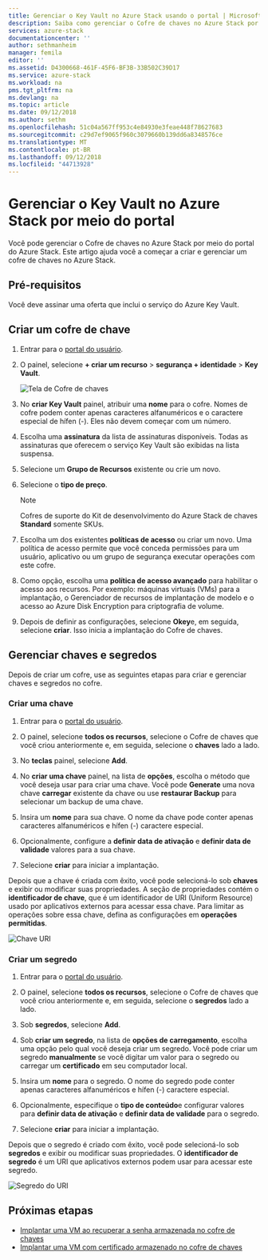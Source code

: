 ```yaml
---
title: Gerenciar o Key Vault no Azure Stack usando o portal | Microsoft Docs
description: Saiba como gerenciar o Cofre de chaves no Azure Stack por meio do portal
services: azure-stack
documentationcenter: ''
author: sethmanheim
manager: femila
editor: ''
ms.assetid: D4300668-461F-45F6-BF3B-33B502C39D17
ms.service: azure-stack
ms.workload: na
pms.tgt_pltfrm: na
ms.devlang: na
ms.topic: article
ms.date: 09/12/2018
ms.author: sethm
ms.openlocfilehash: 51c04a567ff953c4e84930e3feae448f78627683
ms.sourcegitcommit: c29d7ef9065f960c3079660b139dd6a8348576ce
ms.translationtype: MT
ms.contentlocale: pt-BR
ms.lasthandoff: 09/12/2018
ms.locfileid: "44713928"
---
```

# <a name="manage-key-vault-in-azure-stack-by-using-the-portal"></a>Gerenciar o Key Vault no Azure Stack por meio do portal

Você pode gerenciar o Cofre de chaves no Azure Stack por meio do portal do Azure Stack. Este artigo ajuda você a começar a criar e gerenciar um cofre de chaves no Azure Stack.

## <a name="prerequisites"></a>Pré-requisitos

Você deve assinar uma oferta que inclui o serviço do Azure Key Vault.

## <a name="create-a-key-vault"></a>Criar um cofre de chave

1. Entrar para o [portal do usuário](https://portal.local.azurestack.external).

2. O painel, selecione **+ criar um recurso** > **segurança + identidade** > **Key Vault**.

    ![Tela de Cofre de chaves](media/azure-stack-kv-manage-portal/image1.png)

3. No **criar Key Vault** painel, atribuir uma **nome** para o cofre. Nomes de cofre podem conter apenas caracteres alfanuméricos e o caractere especial de hífen (-). Eles não devem começar com um número.

4. Escolha uma **assinatura** da lista de assinaturas disponíveis. Todas as assinaturas que oferecem o serviço Key Vault são exibidas na lista suspensa.

5. Selecione um **Grupo de Recursos** existente ou crie um novo.

6. Selecione o **tipo de preço**.
    >[!NOTE]
    > Cofres de suporte do Kit de desenvolvimento do Azure Stack de chaves **Standard** somente SKUs.

7. Escolha um dos existentes **políticas de acesso** ou criar um novo. Uma política de acesso permite que você conceda permissões para um usuário, aplicativo ou um grupo de segurança executar operações com este cofre.

8. Como opção, escolha uma **política de acesso avançado** para habilitar o acesso aos recursos. Por exemplo: máquinas virtuais (VMs) para a implantação, o Gerenciador de recursos de implantação de modelo e o acesso ao Azure Disk Encryption para criptografia de volume.

9. Depois de definir as configurações, selecione **Okey**e, em seguida, selecione **criar**. Isso inicia a implantação do Cofre de chaves.

## <a name="manage-keys-and-secrets"></a>Gerenciar chaves e segredos

Depois de criar um cofre, use as seguintes etapas para criar e gerenciar chaves e segredos no cofre.

### <a name="create-a-key"></a>Criar uma chave

1. Entrar para o [portal do usuário](https://portal.local.azurestack.external).

2. O painel, selecione **todos os recursos**, selecione o Cofre de chaves que você criou anteriormente e, em seguida, selecione o **chaves** lado a lado.

3. No **teclas** painel, selecione **Add**.

4. No **criar uma chave** painel, na lista de **opções**, escolha o método que você deseja usar para criar uma chave. Você pode **Generate** uma nova chave **carregar** existente da chave ou use **restaurar Backup** para selecionar um backup de uma chave.

5. Insira um **nome** para sua chave. O nome da chave pode conter apenas caracteres alfanuméricos e hífen (-) caractere especial.

6. Opcionalmente, configure a **definir data de ativação** e **definir data de validade** valores para a sua chave.

7. Selecione **criar** para iniciar a implantação.

Depois que a chave é criada com êxito, você pode selecioná-lo sob **chaves** e exibir ou modificar suas propriedades. A seção de propriedades contém o **identificador de chave**, que é um identificador de URI (Uniform Resource) usado por aplicativos externos para acessar essa chave. Para limitar as operações sobre essa chave, defina as configurações em **operações permitidas**.

![Chave URI](media/azure-stack-kv-manage-portal/image4.png)

### <a name="create-a-secret"></a>Criar um segredo

1. Entrar para o [portal do usuário](https://portal.local.azurestack.external).
2. O painel, selecione **todos os recursos**, selecione o Cofre de chaves que você criou anteriormente e, em seguida, selecione o **segredos** lado a lado.

3. Sob **segredos**, selecione **Add**.

4. Sob **criar um segredo**, na lista de **opções de carregamento**, escolha uma opção pelo qual você deseja criar um segredo. Você pode criar um segredo **manualmente** se você digitar um valor para o segredo ou carregar um **certificado** em seu computador local.

5. Insira um **nome** para o segredo. O nome do segredo pode conter apenas caracteres alfanuméricos e hífen (-) caractere especial.

6. Opcionalmente, especifique o **tipo de conteúdo**e configurar valores para **definir data de ativação** e **definir data de validade** para o segredo.

7. Selecione **criar** para iniciar a implantação.

Depois que o segredo é criado com êxito, você pode selecioná-lo sob **segredos** e exibir ou modificar suas propriedades. O **identificador de segredo** é um URI que aplicativos externos podem usar para acessar este segredo.

![Segredo do URI](media/azure-stack-kv-manage-portal/image5.png)

## <a name="next-steps"></a>Próximas etapas

* [Implantar uma VM ao recuperar a senha armazenada no cofre de chaves](azure-stack-kv-deploy-vm-with-secret.md)
* [Implantar uma VM com certificado armazenado no cofre de chaves](azure-stack-kv-push-secret-into-vm.md)

